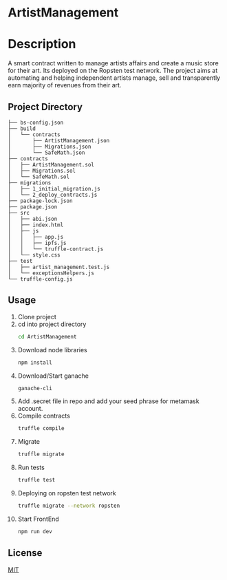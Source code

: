 # ArtistManagement
# Description
A smart contract written to manage artists affairs and create a music store for their art. Its deployed on the Ropsten test network.
The project aims at automating and helping independent artists manage, sell and transparently earn majority of revenues from their art.

## Project Directory
```bash.
├── bs-config.json
├── build
│   └── contracts
│       ├── ArtistManagement.json
│       ├── Migrations.json
│       └── SafeMath.json
├── contracts
│   ├── ArtistManagement.sol
│   ├── Migrations.sol
│   └── SafeMath.sol
├── migrations
│   ├── 1_initial_migration.js
│   └── 2_deploy_contracts.js
├── package-lock.json
├── package.json
├── src
│   ├── abi.json
│   ├── index.html
│   ├── js
│   │   ├── app.js
│   │   ├── ipfs.js
│   │   └── truffle-contract.js
│   └── style.css
├── test
│   ├── artist_management.test.js
│   └── exceptionsHelpers.js
└── truffle-config.js
```
## Usage
1. Clone project
2. cd into project directory
	```bash
	cd ArtistManagement
	```
3. Download node libraries
	```bash
	npm install
	```
4. Download/Start ganache
	```bash
	ganache-cli
	```
5. Add .secret file in repo and add your seed phrase for metamask account.
6. Compile contracts
	```bash
	truffle compile
	```
7. Migrate
	```bash
	truffle migrate
	```
8. Run tests
	```bash
	truffle test
	```
9. Deploying on ropsten test network
	```bash
	truffle migrate --network ropsten
	```
10. Start FrontEnd
	```bash
	npm run dev
	```

## License
[MIT](https://choosealicense.com/licenses/mit/)
